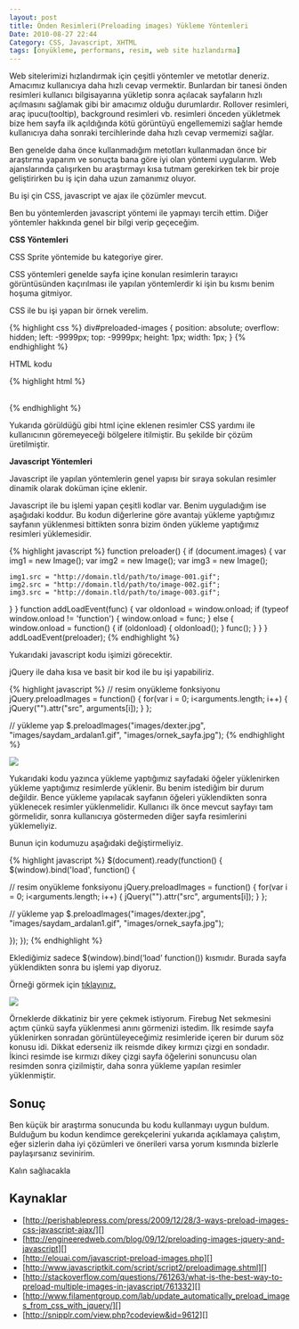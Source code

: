 ```yaml
---
layout: post
title: Önden Resimleri(Preloading images) Yükleme Yöntemleri
Date: 2010-08-27 22:44
Category: CSS, Javascript, XHTML
tags: [önyükleme, performans, resim, web site hızlandırma]
---
```


Web sitelerimizi hızlandırmak için çeşitli yöntemler ve metotlar
deneriz. Amacımız kullanıcıya daha hızlı cevap vermektir. Bunlardan bir
tanesi önden resimleri kullanıcı bilgisayarına yükletip sonra açılacak
sayfaların hızlı açılmasını sağlamak gibi bir amacımız olduğu
durumlardır. Rollover resimleri, araç ipucu(tooltip), background
resimleri vb. resimleri önceden yükletmek bize hem sayfa ilk açıldığında
kötü görüntüyü engellememizi sağlar hemde kullanıcıya daha sonraki
tercihlerinde daha hızlı cevap vermemizi sağlar.

Ben genelde daha önce kullanmadığım metotları kullanmadan önce bir
araştırma yaparım ve sonuçta bana göre iyi olan yöntemi uygularım. Web
ajanslarında çalışırken bu araştırmayı kısa tutmam gerekirken tek bir
proje geliştirirken bu iş için daha uzun zamanımız oluyor.

Bu işi çin CSS, javascript ve ajax ile çözümler mevcut.

Ben bu yöntemlerden javascript yöntemi ile yapmayı tercih ettim. Diğer
yöntemler hakkında genel bir bilgi verip geçeceğim.

**CSS Yöntemleri**

CSS Sprite yöntemide bu kategoriye girer.

CSS yöntemleri genelde sayfa içine konulan resimlerin tarayıcı
görüntüsünden kaçırılması ile yapılan yöntemlerdir ki işin bu kısmı
benim hoşuma gitmiyor.

CSS ile bu işi yapan bir örnek verelim.

{% highlight css %}
div#preloaded-images {
   position: absolute;
   overflow: hidden;
   left: -9999px;
   top: -9999px;
   height: 1px;
   width: 1px;
}
{% endhighlight %}

HTML kodu

{% highlight html %}
<div id="preloaded-images">
 <img src="http://deneme.com/image-01.png" width="1" height="1" alt="Image 01" />
 <img src="http://deneme.com/image-02.png" width="1" height="1" alt="Image 02" />
 <img src="http://deneme.com/image-03.png" width="1" height="1" alt="Image 03" />
</div>
{% endhighlight %}

Yukarıda görüldüğü gibi html içine eklenen resimler CSS yardımı ile
kullanıcının göremeyeceği bölgelere itilmiştir. Bu şekilde bir çözüm
üretilmiştir.

**Javascript Yöntemleri**

Javascript ile yapılan yöntemlerin genel yapısı bir sıraya sokulan
resimler dinamik olarak doküman içine eklenir.

Javascript ile bu işlemi yapan çeşitli kodlar var. Benim uyguladığım ise
aşağıdaki koddur. Bu kodun diğerlerine göre avantajı yükleme yaptığımız
sayfanın yüklenmesi bittikten sonra bizim önden yükleme yaptığımız
resimleri yüklemesidir.

{% highlight javascript %}
function preloader() {
  if (document.images) {
    var img1 = new Image();
    var img2 = new Image();
    var img3 = new Image();

    img1.src = "http://domain.tld/path/to/image-001.gif";
    img2.src = "http://domain.tld/path/to/image-002.gif";
    img3.src = "http://domain.tld/path/to/image-003.gif";
  }
}
function addLoadEvent(func) {
  var oldonload = window.onload;
  if (typeof window.onload != 'function') {
    window.onload = func;
  } else {
    window.onload = function() {
    if (oldonload) {
      oldonload();
    }
    func();
    }
  }
}
addLoadEvent(preloader);
{% endhighlight %}

Yukarıdaki javascript kodu işimizi görecektir.

jQuery ile daha kısa ve basit bir kod ile bu işi yapabiliriz.

{% highlight javascript %}
// resim onyükleme fonksiyonu
jQuery.preloadImages = function()
{
	for(var i = 0; i<arguments.length; i++)
{
	jQuery("<img>").attr("src", arguments[i]);
}
};

// yükleme yap
$.preloadImages("images/dexter.jpg", "images/saydam_ardalan1.gif", "images/ornek_sayfa.jpg");
{% endhighlight %}

![][100]

Yukarıdaki kodu yazınca yükleme yaptığımız sayfadaki öğeler yüklenirken
yükleme yaptığımız resimlerde yüklenir. Bu benim istediğim bir durum
değildir. Bence yükleme yapılacak sayfanın öğeleri yüklendikten sonra
yüklenecek resimler yüklenmelidir. Kullanıcı ilk önce mevcut sayfayı tam
görmelidir, sonra kullanıcıya göstermeden diğer sayfa resimlerini
yüklemeliyiz.

Bunun için kodumuzu aşağıdaki değiştirmeliyiz.

{% highlight javascript %}
 $(document).ready(function() {
 $(window).bind('load', function()
 {

   // resim onyükleme fonksiyonu
   jQuery.preloadImages = function()
   {
   for(var i = 0; i<arguments.length; i++)
   {
     jQuery("<img>").attr("src", arguments[i]);
   }
   };

   // yükleme yap
   $.preloadImages("images/dexter.jpg", "images/saydam_ardalan1.gif", "images/ornek_sayfa.jpg");

 });
});
{% endhighlight %}

Eklediğimiz sadece $(window).bind(‘load’ function()) kısmıdır. Burada
sayfa yüklendikten sonra bu işlemi yap diyoruz.

Örneği görmek için [tıklayınız.][]

![][1]

Örneklerde dikkatiniz bir yere çekmek istiyorum. Firebug Net sekmesini
açtım çünkü sayfa yüklenmesi anını görmenizi istedim. İlk resimde sayfa
yüklenirken sonradan görüntüleyeceğimiz resimleride içeren bir durum söz
konusu idi. Dikkat ederseniz ilk reismde dikey kırmızı çizgi en
sondadır. İkinci resimde ise kırmızı dikey çizgi sayfa öğelerini
sonuncusu olan resimden sonra çizilmiştir, daha sonra yükleme yapılan
resimler yüklenmiştir.

## Sonuç

Ben küçük bir araştırma sonucunda bu kodu kullanmayı uygun buldum.
Bulduğum bu kodun kendimce gerekçelerini yukarıda açıklamaya çalıştım,
eğer sizlerin daha iyi çözümleri ve önerileri varsa yorum kısmında
bizlerle paylaşırsanız sevinirim.

Kalın sağlıacakla

## Kaynaklar

-   [http://perishablepress.com/press/2009/12/28/3-ways-preload-images-css-javascript-ajax/][]
-   [http://engineeredweb.com/blog/09/12/preloading-images-jquery-and-javascript][]
-   [http://elouai.com/javascript-preload-images.php][]
-   [http://www.javascriptkit.com/script/script2/preloadimage.shtml][]
-   [http://stackoverflow.com/questions/761263/what-is-the-best-way-to-preload-multiple-images-in-javascript/761332][]
-   [http://www.filamentgroup.com/lab/update_automatically_preload_images_from_css_with_jquery/][]
-   [http://snipplr.com/view.php?codeview&id=9612][]

  [100]: /images/resim_on_yukleme_jquery-300x195.gif
  [tıklayınız.]: /dokumanlar/onyukleme.html
  [1]: /images/resim_on_yukleme_jquery2-300x194.gif
  [http://perishablepress.com/press/2009/12/28/3-ways-preload-images-css-javascript-ajax/]: http://perishablepress.com/press/2009/12/28/3-ways-preload-images-css-javascript-ajax/
  [http://engineeredweb.com/blog/09/12/preloading-images-jquery-and-javascript]: http://engineeredweb.com/blog/09/12/preloading-images-jquery-and-javascript
  [http://elouai.com/javascript-preload-images.php]: http://elouai.com/javascript-preload-images.php
  [http://www.javascriptkit.com/script/script2/preloadimage.shtml]: http://www.javascriptkit.com/script/script2/preloadimage.shtml
  [http://stackoverflow.com/questions/761263/what-is-the-best-way-to-preload-multiple-images-in-javascript/761332]: http://stackoverflow.com/questions/761263/what-is-the-best-way-to-preload-multiple-images-in-javascript/761332
  [http://www.filamentgroup.com/lab/update_automatically_preload_images_from_css_with_jquery/]: http://www.filamentgroup.com/lab/update_automatically_preload_images_from_css_with_jquery/
  [http://snipplr.com/view.php?codeview&id=9612]: http://snipplr.com/view.php?codeview&id=9612
